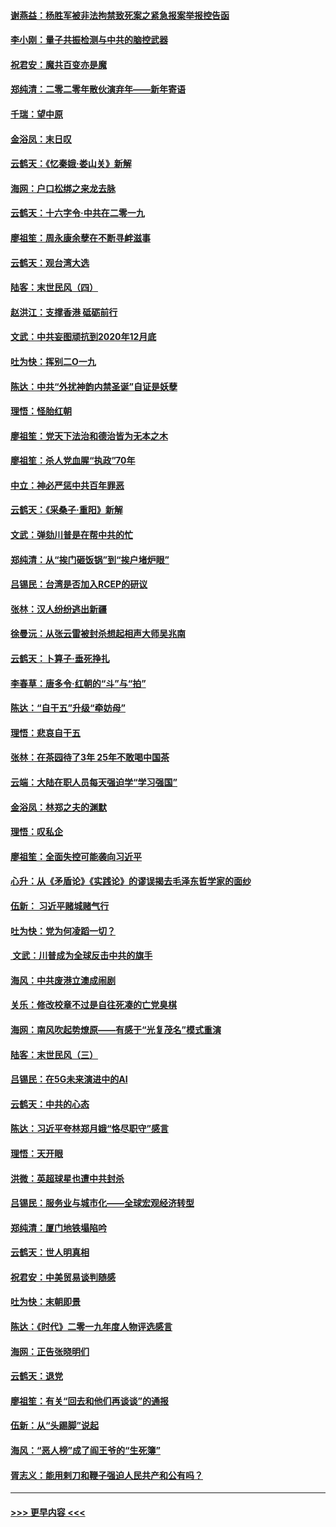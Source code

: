 #### [谢燕益：杨胜军被非法拘禁致死案之紧急报案举报控告函](../pages/nsc993/n11756134.md?t=01011244) 
#### [李小刚：量子共振检测与中共的脑控武器](../pages/nsc993/n11754518.md?t=01011244) 
#### [祝君安：魔共百变亦是魔](../pages/nsc993/n11754469.md?t=01011244) 
#### [郑纯清：二零二零年散伙演弃年——新年寄语](../pages/nsc993/n11754195.md?t=01011244) 
#### [千瑞：望中原](../pages/nsc993/n11754159.md?t=01011244) 
#### [金浴凤：末日叹](../pages/nsc993/n11752359.md?t=01011244) 
#### [云鹤天：《忆秦娥‧娄山关》新解](../pages/nsc993/n11752348.md?t=01011244) 
#### [海网：户口松绑之来龙去脉](../pages/nsc993/n11752328.md?t=01011244) 
#### [云鹤天：十六字令‧中共在二零一九](../pages/nsc993/n11752305.md?t=01011244) 
#### [廖祖笙：周永康余孽在不断寻衅滋事](../pages/nsc993/n11751013.md?t=01011244) 
#### [云鹤天：观台湾大选](../pages/nsc993/n11751007.md?t=01011244) 
#### [陆客：末世民风（四）](../pages/nsc993/n11749203.md?t=01011244) 
#### [赵洪江：支撑香港 砥砺前行](../pages/nsc993/n11748482.md?t=01011244) 
#### [文武：中共妄图顽抗到2020年12月底](../pages/nsc993/n11748446.md?t=01011244) 
#### [吐为快：挥别二O一九](../pages/nsc993/n11748411.md?t=01011244) 
#### [陈达：中共“外扰神韵内禁圣诞”自证是妖孽](../pages/nsc993/n11748226.md?t=01011244) 
#### [理悟：怪胎红朝](../pages/nsc993/n11748206.md?t=01011244) 
#### [廖祖笙：党天下法治和德治皆为无本之木](../pages/nsc993/n11748135.md?t=01011244) 
#### [廖祖笙：杀人党血腥“执政”70年](../pages/nsc993/n11745144.md?t=01011244) 
#### [中立：神必严惩中共百年罪恶](../pages/nsc993/n11744970.md?t=01011244) 
#### [云鹤天：《采桑子‧重阳》新解](../pages/nsc993/n11744948.md?t=01011244) 
#### [文武：弹劾川普是在帮中共的忙](../pages/nsc993/n11744758.md?t=01011244) 
#### [郑纯清：从“挨门砸饭锅”到“挨户堵炉眼”](../pages/nsc993/n11744745.md?t=01011244) 
#### [吕锡民：台湾是否加入RCEP的研议](../pages/nsc993/n11744701.md?t=01011244) 
#### [张林：汉人纷纷逃出新疆](../pages/nsc993/n11743530.md?t=01011244) 
#### [徐曼沅：从张云雷被封杀想起相声大师吴兆南](../pages/nsc993/n11741816.md?t=01011244) 
#### [云鹤天：卜算子‧垂死挣扎](../pages/nsc993/n11739956.md?t=01011244) 
#### [李春草：唐多令‧红朝的“斗”与“拍”](../pages/nsc993/n11739830.md?t=01011244) 
#### [陈达：“自干五”升级“牵妨母”](../pages/nsc993/n11739724.md?t=01011244) 
#### [理悟：悲哀自干五](../pages/nsc993/n11739547.md?t=01011244) 
#### [张林：在茶园待了3年 25年不敢喝中国茶](../pages/nsc993/n11739240.md?t=01011244) 
#### [云端：大陆在职人员每天强迫学“学习强国”](../pages/nsc993/n11738735.md?t=01011244) 
#### [金浴凤：林郑之夫的渊默](../pages/nsc993/n11737735.md?t=01011244) 
#### [理悟：叹私企](../pages/nsc993/n11737715.md?t=01011244) 
#### [廖祖笙：全面失控可能袭向习近平](../pages/nsc993/n11737704.md?t=01011244) 
#### [心升：从《矛盾论》《实践论》的谬误揭去毛泽东哲学家的面纱](../pages/nsc993/n11736962.md?t=01011244) 
#### [伍新： 习近平赌城赌气行](../pages/nsc993/n11736929.md?t=01011244) 
#### [吐为快：党为何凌蹈一切？](../pages/nsc993/n11736915.md?t=01011244) 
#### [ 文武：川普成为全球反击中共的旗手](../pages/nsc993/n11736882.md?t=01011244) 
#### [海风：中共废港立澳成闹剧](../pages/nsc993/n11735857.md?t=01011244) 
#### [关乐：修改校章不过是自往死凑的亡党臭棋](../pages/nsc993/n11735097.md?t=01011244) 
#### [海网：南风吹起势燎原——有感于“光复茂名”模式重演](../pages/nsc993/n11732308.md?t=01011244) 
#### [陆客：末世民风（三）](../pages/nsc993/n11732211.md?t=01011244) 
#### [吕锡民：在5G未来演进中的AI](../pages/nsc993/n11730010.md?t=01011244) 
#### [云鹤天：中共的心态](../pages/nsc993/n11729906.md?t=01011244) 
#### [陈达：习近平夸林郑月娥“恪尽职守”感言](../pages/nsc993/n11729881.md?t=01011244) 
#### [理悟：天开眼](../pages/nsc993/n11729699.md?t=01011244) 
#### [洪微：英超球星也遭中共封杀](../pages/nsc993/n11727243.md?t=01011244) 
#### [吕锡民：服务业与城市化——全球宏观经济转型](../pages/nsc993/n11725845.md?t=01011244) 
#### [郑纯清：厦门地铁塌陷吟](../pages/nsc993/n11725813.md?t=01011244) 
#### [云鹤天：世人明真相](../pages/nsc993/n11725621.md?t=01011244) 
#### [祝君安：中美贸易谈判随感](../pages/nsc993/n11725609.md?t=01011244) 
#### [吐为快：末朝即景](../pages/nsc993/n11723365.md?t=01011244) 
#### [陈达：《时代》二零一九年度人物评选感言](../pages/nsc993/n11723337.md?t=01011244) 
#### [海网：正告张晓明们](../pages/nsc993/n11723228.md?t=01011244) 
#### [云鹤天：退党](../pages/nsc993/n11723056.md?t=01011244) 
#### [廖祖笙：有关“回去和他们再谈谈”的通报](../pages/nsc993/n11722442.md?t=01011244) 
#### [伍新：从“头踢脚”说起](../pages/nsc993/n11722429.md?t=01011244) 
#### [海风：“恶人榜”成了阎王爷的“生死簿”](../pages/nsc993/n11722272.md?t=01011244) 
#### [胥志义：能用剌刀和鞭子强迫人民共产和公有吗？](../pages/nsc993/n11720569.md?t=01011244) 

----
#### [ >>> 更早内容 <<< ](../indexes/nsc993-earlier.md)
